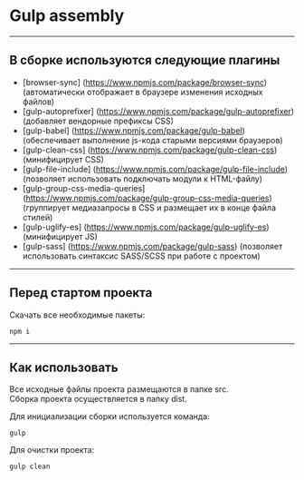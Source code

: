 # Gulp assembly
___
## В сборке используются следующие плагины
* [browser-sync] (https://www.npmjs.com/package/browser-sync)
(автоматически отображает в браузере изменения исходных файлов)
* [gulp-autoprefixer] (https://www.npmjs.com/package/gulp-autoprefixer)
(добавляет вендорные префиксы CSS)
* [gulp-babel] (https://www.npmjs.com/package/gulp-babel)
(обеспечивает выполнение js-кода старыми версиями браузеров)
* [gulp-clean-css] (https://www.npmjs.com/package/gulp-clean-css)
(минифицирует CSS)
* [gulp-file-include] (https://www.npmjs.com/package/gulp-file-include)
(позволяет использовать подключать модули к HTML-файлу)
* [gulp-group-css-media-queries] (https://www.npmjs.com/package/gulp-group-css-media-queries)
(группирует медиазапросы в CSS и размещает их в конце файла стилей)
* [gulp-uglify-es] (https://www.npmjs.com/package/gulp-uglify-es)
(минифицирует JS)
* [gulp-sass] (https://www.npmjs.com/package/gulp-sass)
(позволяет использовать синтаксис SASS/SCSS при работе с проектом) 

___
## Перед стартом проекта
Скачать все необходимые пакеты:
```
npm i
```
---
## Как использовать
Все исходные файлы проекта размещаются в папке src. <br>
Сборка проекта осуществляется в папку dist.

Для инициализации сборки используется команда:
```
gulp
```

Для очистки проекта:
```
gulp clean
```
